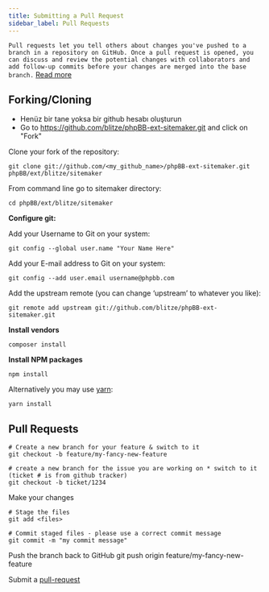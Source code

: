```yaml
---
title: Submitting a Pull Request
sidebar_label: Pull Requests
---
```


`Pull requests let you tell others about changes you've pushed to a branch in a repository on GitHub. Once a pull request is opened, you can discuss and review the potential changes with collaborators and add follow-up commits before your changes are merged into the base branch.` [Read more](https://help.github.com/articles/about-pull-requests/)

## Forking/Cloning

* Henüz bir tane yoksa bir github hesabı oluşturun
* Go to https://github.com/blitze/phpBB-ext-sitemaker.git and click on "Fork"

Clone your fork of the repository:

    git clone git://github.com/<my_github_name>/phpBB-ext-sitemaker.git phpBB/ext/blitze/sitemaker

From command line go to sitemaker directory:

    cd phpBB/ext/blitze/sitemaker

**Configure git:**

Add your Username to Git on your system:

    git config --global user.name "Your Name Here"

Add your E-mail address to Git on your system:

    git config --add user.email username@phpbb.com

Add the upstream remote (you can change ‘upstream’ to whatever you like):

    git remote add upstream git://github.com/blitze/phpBB-ext-sitemaker.git

**Install vendors**

    composer install

**Install NPM packages**

    npm install

Alternatively you may use [yarn](https://yarnpkg.com):

    yarn install

## Pull Requests

    # Create a new branch for your feature & switch to it
    git checkout -b feature/my-fancy-new-feature
    
    # create a new branch for the issue you are working on * switch to it (ticket # is from github tracker)
    git checkout -b ticket/1234

Make your changes

    # Stage the files
    git add <files> 
    
    # Commit staged files - please use a correct commit message
    git commit -m "my commit message"

Push the branch back to GitHub git push origin feature/my-fancy-new-feature

Submit a [pull-request](https://github.com/blitze/phpBB-ext-sitemaker/pulls)
